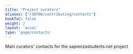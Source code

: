 ```yaml
---
title: "Project curators"
aliases: ["/30786/contributing/contacts"]
bookToC: false
weight: 2
layout: 'acsai'
type: 'page/contacts'
---
```


Main curators' contacts for the sapienzastudents.net project
